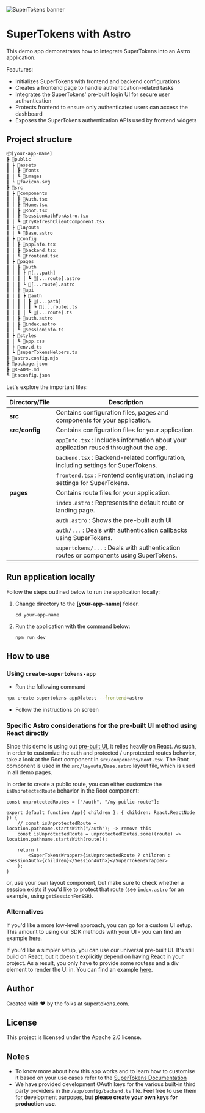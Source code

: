 ![SuperTokens banner](https://raw.githubusercontent.com/supertokens/supertokens-logo/master/images/Artboard%20%E2%80%93%2027%402x.png)

# SuperTokens with Astro

This demo app demonstrates how to integrate SuperTokens into an Astro application.

Feautures:

-   Initializes SuperTokens with frontend and backend configurations
-   Creates a frontend page to handle authentication-related tasks
-   Integrates the SuperTokens' pre-built login UI for secure user authentication
-   Protects frontend to ensure only authenticated users can access the dashboard
-   Exposes the SuperTokens authentication APIs used by frontend widgets

## Project structure

```txt
📦[your-app-name]
┣ 📂public
┃ ┣ 📂assets
┃ ┃ ┣ 📂fonts
┃ ┃ ┗ 📂images
┃ ┗ 📜favicon.svg
┣ 📂src
┃ ┣ 📂components
┃ ┃ ┣ 📜Auth.tsx
┃ ┃ ┣ 📜Home.tsx
┃ ┃ ┣ 📜Root.tsx
┃ ┃ ┣ 📜sessionAuthForAstro.tsx
┃ ┃ ┗ 📜tryRefreshClientComponent.tsx
┃ ┣ 📂layouts
┃ ┃ ┗ 📜Base.astro
┃ ┣ 📂config
┃ ┃ ┣ 📜appInfo.tsx
┃ ┃ ┣ 📜backend.tsx
┃ ┃ ┗ 📜frontend.tsx
┃ ┣ 📂pages
┃ ┃ ┣ 📂auth
┃ ┃ ┃ ┣ 📂[...path]
┃ ┃ ┃ ┃ ┗ 📜[...route].astro
┃ ┃ ┃ ┗ 📜[...route].astro
┃ ┃ ┣ 📂api
┃ ┃ ┃ ┣ 📂auth
┃ ┃ ┃ ┃ ┣ 📂[...path]
┃ ┃ ┃ ┃ ┃ ┗ 📜[...route].ts
┃ ┃ ┃ ┃ ┗ 📜[...route].ts
┃ ┃ ┣ 📜auth.astro
┃ ┃ ┣ 📜index.astro
┃ ┃ ┗ 📜sessioninfo.ts
┃ ┣ 📂styles
┃ ┃ ┗ 📜app.css
┃ ┣ 📜env.d.ts
┃ ┗ 📜superTokensHelpers.ts
┣ 📜astro.config.mjs
┣ 📜package.json
┣ 📜README.md
┗ 📜tsconfig.json
```

Let's explore the important files:

| Directory/File | Description                                                                            |
| -------------- | -------------------------------------------------------------------------------------- |
| **src**        | Contains configuration files, pages and components for your application.               |
| **src/config** | Contains configuration files for your application.                                     |
|                | `appInfo.tsx` : Includes information about your application reused throughout the app. |
|                | `backend.tsx` : Backend-related configuration, including settings for SuperTokens.     |
|                | `frontend.tsx` : Frontend configuration, including settings for SuperTokens.           |
| **pages**      | Contains route files for your application.                                             |
|                | `index.astro` : Represents the default route or landing page.                          |
|                | `auth.astro` : Shows the pre-built auth UI                                             |
|                | `auth/...` : Deals with authentication callbacks using SuperTokens.                    |
|                | `supertokens/...` : Deals with authentication routes or components using SuperTokens.  |

## Run application locally

Follow the steps outlined below to run the application locally:

1. Change directory to the **[your-app-name]** folder.

    ```shell
    cd your-app-name
    ```

2. Run the application with the command below:

    ```shell
    npm run dev
    ```

## How to use

### Using `create-supertokens-app`

-   Run the following command

```bash
npx create-supertokens-app@latest --frontend=astro
```

-   Follow the instructions on screen

### Specific Astro considerations for the pre-built UI method using React directly

Since this demo is using out [pre-built UI](https://supertokens.com/docs/thirdpartyemailpassword/pre-built-ui/setup/frontend), it relies heavily on React. As such, in order to customize the auth and protected / unprotected routes behavior, take a look at the Root component in `src/components/Root.tsx`. The Root component is used in the `src/layouts/Base.astro` layout file, which is used in all demo pages.

In order to create a public route, you can either customize the `isUnprotectedRoute` behavior in the Root component:

```tsx
const unprotectedRoutes = ["/auth", "/my-public-route"];

export default function App({ children }: { children: React.ReactNode }) {
    // const isUnprotectedRoute = location.pathname.startsWith("/auth"); -> remove this
    const isUnprotectedRoute = unprotectedRoutes.some((route) => location.pathname.startsWith(route));

    return (
        <SuperTokensWrapper>{isUnprotectedRoute ? children : <SessionAuth>{children}</SessionAuth>}</SuperTokensWrapper>
    );
}
```

or, use your own layout component, but make sure to check whether a session exists if you'd like to protect that route (see `index.astro` for an example, using `getSessionForSSR`).

### Alternatives

If you'd like a more low-level approach, you can go for a custom UI setup. This amount to using our SDK methods with your UI - you can find an example [here]().

If you'd like a simpler setup, you can use our universal pre-built UI. It's still build on React, but it doesn't explicitly depend on having React in your project. As a result, you only have to provide some routess and a div element to render the UI in. You can find an example [here]().

## Author

Created with :heart: by the folks at supertokens.com.

## License

This project is licensed under the Apache 2.0 license.

## Notes

-   To know more about how this app works and to learn how to customise it based on your use cases refer to the [SuperTokens Documentation](https://supertokens.com/docs/guides)
-   We have provided development OAuth keys for the various built-in third party providers in the `/app/config/backend.ts` file. Feel free to use them for development purposes, but **please create your own keys for production use**.
